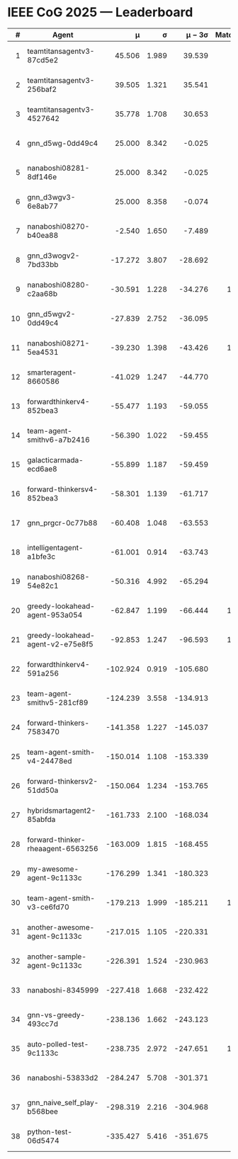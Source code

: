 # IEEE CoG 2025 — Leaderboard

| # | Agent | μ | σ | μ − 3σ | Matches | Updated |
|---:|---|---:|---:|---:|---:|---|
| 1 | teamtitansagentv3-87cd5e2 | 45.506 | 1.989 | 39.539 | 960 | 2025-08-28 18:56 |
| 2 | teamtitansagentv3-256baf2 | 39.505 | 1.321 | 35.541 | 680 | 2025-08-28 18:56 |
| 3 | teamtitansagentv3-4527642 | 35.778 | 1.708 | 30.653 | 820 | 2025-08-28 18:56 |
| 4 | gnn_d5wg-0dd49c4 | 25.000 | 8.342 | -0.025 | 20 | 2025-08-28 18:56 |
| 5 | nanaboshi08281-8df146e | 25.000 | 8.342 | -0.025 | 20 | 2025-08-28 18:56 |
| 6 | gnn_d3wgv3-6e8ab77 | 25.000 | 8.358 | -0.074 | 60 | 2025-08-28 18:56 |
| 7 | nanaboshi08270-b40ea88 | -2.540 | 1.650 | -7.489 | 960 | 2025-08-28 18:56 |
| 8 | gnn_d3wogv2-7bd33bb | -17.272 | 3.807 | -28.692 | 28 | 2025-08-28 18:56 |
| 9 | nanaboshi08280-c2aa68b | -30.591 | 1.228 | -34.276 | 1020 | 2025-08-28 18:56 |
| 10 | gnn_d5wgv2-0dd49c4 | -27.839 | 2.752 | -36.095 | 20 | 2025-08-28 18:56 |
| 11 | nanaboshi08271-5ea4531 | -39.230 | 1.398 | -43.426 | 1240 | 2025-08-28 18:56 |
| 12 | smarteragent-8660586 | -41.029 | 1.247 | -44.770 | 864 | 2025-08-28 18:56 |
| 13 | forwardthinkerv4-852bea3 | -55.477 | 1.193 | -59.055 | 784 | 2025-08-28 18:56 |
| 14 | team-agent-smithv6-a7b2416 | -56.390 | 1.022 | -59.455 | 940 | 2025-08-28 18:56 |
| 15 | galacticarmada-ecd6ae8 | -55.899 | 1.187 | -59.459 | 880 | 2025-08-28 18:56 |
| 16 | forward-thinkersv4-852bea3 | -58.301 | 1.139 | -61.717 | 622 | 2025-08-28 18:56 |
| 17 | gnn_prgcr-0c77b88 | -60.408 | 1.048 | -63.553 | 810 | 2025-08-28 18:56 |
| 18 | intelligentagent-a1bfe3c | -61.001 | 0.914 | -63.743 | 720 | 2025-08-28 18:56 |
| 19 | nanaboshi08268-54e82c1 | -50.316 | 4.992 | -65.294 | 780 | 2025-08-28 18:56 |
| 20 | greedy-lookahead-agent-953a054 | -62.847 | 1.199 | -66.444 | 1020 | 2025-08-28 18:56 |
| 21 | greedy-lookahead-agent-v2-e75e8f5 | -92.853 | 1.247 | -96.593 | 1000 | 2025-08-28 18:56 |
| 22 | forwardthinkerv4-591a256 | -102.924 | 0.919 | -105.680 | 935 | 2025-08-28 18:56 |
| 23 | team-agent-smithv5-281cf89 | -124.239 | 3.558 | -134.913 | 740 | 2025-08-28 18:56 |
| 24 | forward-thinkers-7583470 | -141.358 | 1.227 | -145.037 | 720 | 2025-08-28 18:56 |
| 25 | team-agent-smith-v4-24478ed | -150.014 | 1.108 | -153.339 | 938 | 2025-08-28 18:56 |
| 26 | forward-thinkersv2-51dd50a | -150.064 | 1.234 | -153.765 | 924 | 2025-08-28 18:56 |
| 27 | hybridsmartagent2-85abfda | -161.733 | 2.100 | -168.034 | 943 | 2025-08-28 18:56 |
| 28 | forward-thinker-rheaagent-6563256 | -163.009 | 1.815 | -168.455 | 944 | 2025-08-28 18:56 |
| 29 | my-awesome-agent-9c1133c | -176.299 | 1.341 | -180.323 | 860 | 2025-08-28 18:56 |
| 30 | team-agent-smith-v3-ce6fd70 | -179.213 | 1.999 | -185.211 | 1018 | 2025-08-28 18:56 |
| 31 | another-awesome-agent-9c1133c | -217.015 | 1.105 | -220.331 | 780 | 2025-08-28 18:56 |
| 32 | another-sample-agent-9c1133c | -226.391 | 1.524 | -230.963 | 980 | 2025-08-28 18:56 |
| 33 | nanaboshi-8345999 | -227.418 | 1.668 | -232.422 | 780 | 2025-08-28 18:56 |
| 34 | gnn-vs-greedy-493cc7d | -238.136 | 1.662 | -243.123 | 700 | 2025-08-28 18:56 |
| 35 | auto-polled-test-9c1133c | -238.735 | 2.972 | -247.651 | 1020 | 2025-08-28 18:56 |
| 36 | nanaboshi-53833d2 | -284.247 | 5.708 | -301.371 | 800 | 2025-08-28 18:56 |
| 37 | gnn_naive_self_play-b568bee | -298.319 | 2.216 | -304.968 | 660 | 2025-08-28 18:56 |
| 38 | python-test-06d5474 | -335.427 | 5.416 | -351.675 | 870 | 2025-08-28 18:56 |
